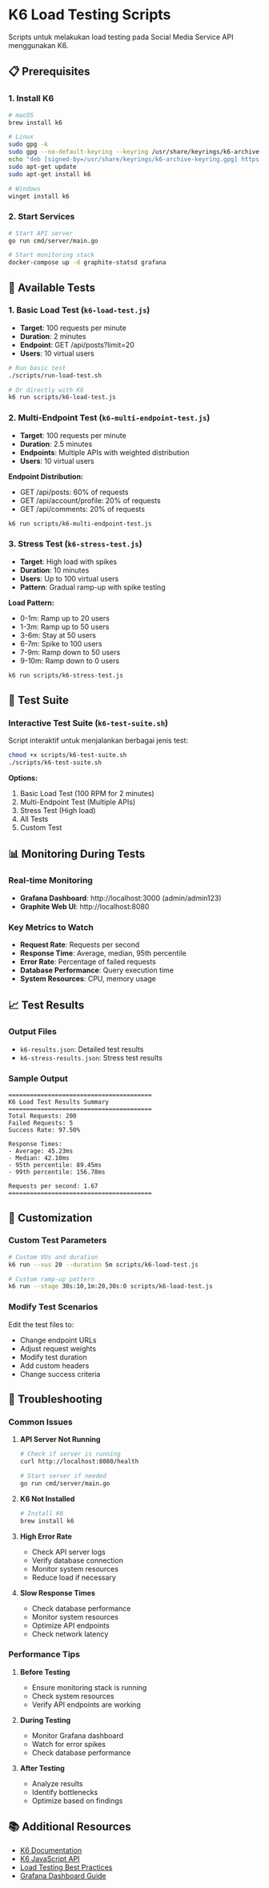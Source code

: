 # K6 Load Testing Scripts

Scripts untuk melakukan load testing pada Social Media Service API menggunakan K6.

## 📋 Prerequisites

### 1. Install K6

```bash
# macOS
brew install k6

# Linux
sudo gpg -k
sudo gpg --no-default-keyring --keyring /usr/share/keyrings/k6-archive-keyring.gpg --keyserver hkp://keyserver.ubuntu.com:80 --recv-keys C5AD17C747E3415A3642D57D77C6C491D6AC1D69
echo "deb [signed-by=/usr/share/keyrings/k6-archive-keyring.gpg] https://dl.k6.io/deb stable main" | sudo tee /etc/apt/sources.list.d/k6.list
sudo apt-get update
sudo apt-get install k6

# Windows
winget install k6
```

### 2. Start Services

```bash
# Start API server
go run cmd/server/main.go

# Start monitoring stack
docker-compose up -d graphite-statsd grafana
```

## 🚀 Available Tests

### 1. Basic Load Test (`k6-load-test.js`)

- **Target**: 100 requests per minute
- **Duration**: 2 minutes
- **Endpoint**: GET /api/posts?limit=20
- **Users**: 10 virtual users

```bash
# Run basic test
./scripts/run-load-test.sh

# Or directly with K6
k6 run scripts/k6-load-test.js
```

### 2. Multi-Endpoint Test (`k6-multi-endpoint-test.js`)

- **Target**: 100 requests per minute
- **Duration**: 2.5 minutes
- **Endpoints**: Multiple APIs with weighted distribution
- **Users**: 10 virtual users

**Endpoint Distribution:**

- GET /api/posts: 60% of requests
- GET /api/account/profile: 20% of requests
- GET /api/comments: 20% of requests

```bash
k6 run scripts/k6-multi-endpoint-test.js
```

### 3. Stress Test (`k6-stress-test.js`)

- **Target**: High load with spikes
- **Duration**: 10 minutes
- **Users**: Up to 100 virtual users
- **Pattern**: Gradual ramp-up with spike testing

**Load Pattern:**

- 0-1m: Ramp up to 20 users
- 1-3m: Ramp up to 50 users
- 3-6m: Stay at 50 users
- 6-7m: Spike to 100 users
- 7-9m: Ramp down to 50 users
- 9-10m: Ramp down to 0 users

```bash
k6 run scripts/k6-stress-test.js
```

## 🎯 Test Suite

### Interactive Test Suite (`k6-test-suite.sh`)

Script interaktif untuk menjalankan berbagai jenis test:

```bash
chmod +x scripts/k6-test-suite.sh
./scripts/k6-test-suite.sh
```

**Options:**

1. Basic Load Test (100 RPM for 2 minutes)
2. Multi-Endpoint Test (Multiple APIs)
3. Stress Test (High load)
4. All Tests
5. Custom Test

## 📊 Monitoring During Tests

### Real-time Monitoring

- **Grafana Dashboard**: http://localhost:3000 (admin/admin123)
- **Graphite Web UI**: http://localhost:8080

### Key Metrics to Watch

- **Request Rate**: Requests per second
- **Response Time**: Average, median, 95th percentile
- **Error Rate**: Percentage of failed requests
- **Database Performance**: Query execution time
- **System Resources**: CPU, memory usage

## 📈 Test Results

### Output Files

- `k6-results.json`: Detailed test results
- `k6-stress-results.json`: Stress test results

### Sample Output

```
========================================
K6 Load Test Results Summary
========================================
Total Requests: 200
Failed Requests: 5
Success Rate: 97.50%

Response Times:
- Average: 45.23ms
- Median: 42.10ms
- 95th percentile: 89.45ms
- 99th percentile: 156.78ms

Requests per second: 1.67
========================================
```

## 🔧 Customization

### Custom Test Parameters

```bash
# Custom VUs and duration
k6 run --vus 20 --duration 5m scripts/k6-load-test.js

# Custom ramp-up pattern
k6 run --stage 30s:10,1m:20,30s:0 scripts/k6-load-test.js
```

### Modify Test Scenarios

Edit the test files to:

- Change endpoint URLs
- Adjust request weights
- Modify test duration
- Add custom headers
- Change success criteria

## 🚨 Troubleshooting

### Common Issues

1. **API Server Not Running**

   ```bash
   # Check if server is running
   curl http://localhost:8080/health

   # Start server if needed
   go run cmd/server/main.go
   ```

2. **K6 Not Installed**

   ```bash
   # Install K6
   brew install k6
   ```

3. **High Error Rate**

   - Check API server logs
   - Verify database connection
   - Monitor system resources
   - Reduce load if necessary

4. **Slow Response Times**
   - Check database performance
   - Monitor system resources
   - Optimize API endpoints
   - Check network latency

### Performance Tips

1. **Before Testing**

   - Ensure monitoring stack is running
   - Check system resources
   - Verify API endpoints are working

2. **During Testing**

   - Monitor Grafana dashboard
   - Watch for error spikes
   - Check database performance

3. **After Testing**
   - Analyze results
   - Identify bottlenecks
   - Optimize based on findings

## 📚 Additional Resources

- [K6 Documentation](https://k6.io/docs/)
- [K6 JavaScript API](https://k6.io/docs/javascript-api/)
- [Load Testing Best Practices](https://k6.io/docs/testing-guides/)
- [Grafana Dashboard Guide](docs/MONITORING-DOCKER.md)
